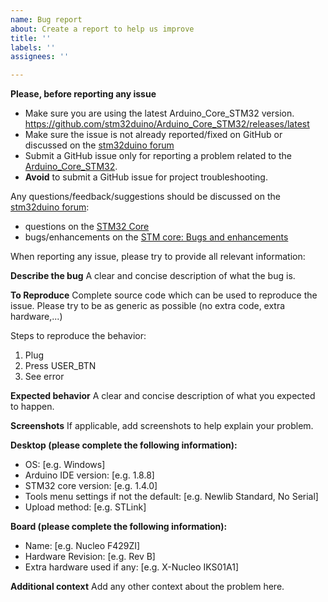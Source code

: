 ```yaml
---
name: Bug report
about: Create a report to help us improve
title: ''
labels: ''
assignees: ''

---
```


**Please, before reporting any issue**
- Make sure you are using the latest Arduino_Core_STM32 version.
  https://github.com/stm32duino/Arduino_Core_STM32/releases/latest
- Make sure the issue is not already reported/fixed on GitHub or discussed on the [stm32duino forum](http://stm32duino.com)
- Submit a GitHub issue only for reporting a problem related to the [Arduino_Core_STM32](https://github.com/stm32duino/Arduino_Core_STM32).
- **Avoid** to submit a GitHub issue for project troubleshooting.
 
Any questions/feedback/suggestions should be discussed on the [stm32duino forum](http://stm32duino.com):
  * questions on the [STM32 Core](http://stm32duino.com/viewforum.php?f=48)
  * bugs/enhancements on the [STM core: Bugs and enhancements](http://stm32duino.com/viewforum.php?f=49)

When reporting any issue, please try to provide all relevant information:

**Describe the bug**
A clear and concise description of what the bug is.

**To Reproduce**
Complete source code which can be used to reproduce the issue. Please try to be as generic as possible (no extra code, extra hardware,...)

Steps to reproduce the behavior:
1. Plug
2. Press USER_BTN
3. See error

**Expected behavior**
A clear and concise description of what you expected to happen.

**Screenshots**
If applicable, add screenshots to help explain your problem.

**Desktop (please complete the following information):**
 - OS: [e.g. Windows]
 - Arduino IDE version: [e.g. 1.8.8]
 - STM32 core version: [e.g. 1.4.0]
 - Tools menu settings if not the default: [e.g. Newlib Standard, No Serial]
 - Upload method: [e.g. STLink]

**Board (please complete the following information):**
 - Name: [e.g. Nucleo F429ZI]
 - Hardware Revision: [e.g. Rev B]
 - Extra hardware used if any: [e.g. X-Nucleo IKS01A1]

**Additional context**
Add any other context about the problem here.
